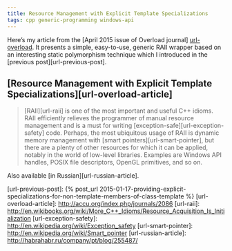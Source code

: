 ```yaml
---
title: Resource Management with Explicit Template Specializations
tags: cpp generic-programming windows-api
---
```


Here’s my article from the [April 2015 issue of Overload journal]
[url-overload]. It presents a simple, easy-to-use, generic RAII wrapper based
on an interesting static polymorphism technique which I introduced in the
[previous post][url-previous-post].

## [Resource Management with Explicit Template Specializations][url-overload-article]

> [RAII][url-raii] is one of the most important and useful C++ idioms. RAII
efficiently relieves the programmer of manual resource management and is a must
for writing [exception-safe][url-exception-safety] code. Perhaps, the most
ubiquitous usage of RAII is dynamic memory management with
[smart pointers][url-smart-pointer], but there are a plenty of other resources
for which it can be applied, notably in the world of low-level libraries.
Examples are Windows API handles, POSIX file descriptors, OpenGL primitives,
and so on.

Also available [in Russian][url-russian-article].

[url-overload]: http://accu.org/index.php/journals/c348/
[url-previous-post]: {% post_url 2015-01-17-providing-explicit-specializations-for-non-template-members-of-class-template %}
[url-overload-article]: http://accu.org/index.php/journals/2086
[url-raii]: http://en.wikibooks.org/wiki/More_C++_Idioms/Resource_Acquisition_Is_Initialization
[url-exception-safety]: http://en.wikipedia.org/wiki/Exception_safety
[url-smart-pointer]: http://en.wikipedia.org/wiki/Smart_pointer
[url-russian-article]: http://habrahabr.ru/company/pt/blog/255487/

